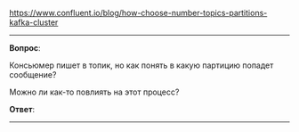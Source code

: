 


https://www.confluent.io/blog/how-choose-number-topics-partitions-kafka-cluster



---

**Вопрос**:

Консьюмер пишет в топик, но как понять в какую партицию попадет сообщение?

Можно ли как-то повлиять на этот процесс?

**Ответ**:



---